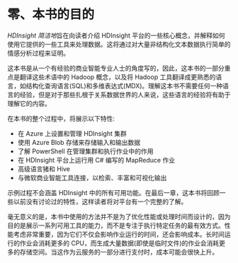 # 零、本书的目的

*HDInsight 简洁地*旨在向读者介绍 HDInsight 平台的一些核心概念，并解释如何使用它提供的一些工具来处理数据。这将通过对大量非结构化文本数据执行简单的情感分析过程来证明。

这本书是从一个有经验的商业智能专业人士的角度写的，因此，这本书的一部分重点是翻译这些术语中的 Hadoop 概念，以及将 Hadoop 工具翻译成更熟悉的语言，如结构化查询语言(SQL)和多维表达式(MDX)。理解这本书不需要任何一种语言的经验，但是对于那些扎根于关系数据世界的人来说，这些语言的经验将有助于理解它的内容。

在本书的整个过程中，将展示以下特性:

*   在 Azure 上设置和管理 HDInsight 集群
*   使用 Azure Blob 存储来存储输入和输出数据
*   了解 PowerShell 在管理集群和执行作业中的作用
*   在 HDInsight 平台上运行用 C# 编写的 MapReduce 作业
*   高级语言猪和 Hive
*   与微软商业智能工具连接，以检索、丰富和可视化输出

示例过程不会涵盖 HDInsight 中的所有可用功能。在最后一章，这本书将回顾一些以前没有讨论过的特性，这样读者将对平台有一个完整的了解。

毫无意义的是，本书中使用的方法并不是为了优化性能或处理时间而设计的，因为目的是展示一系列可用工具的能力，而不是专注于执行特定任务的最有效方式。性能考虑非常重要，因为它们不仅会影响作业运行的时间，还会影响成本。长时间运行的作业会消耗更多的 CPU，而生成大量数据(即使是临时文件)的作业会消耗更多的存储空间。当这作为云服务的一部分进行支付时，成本可能会很快上升。